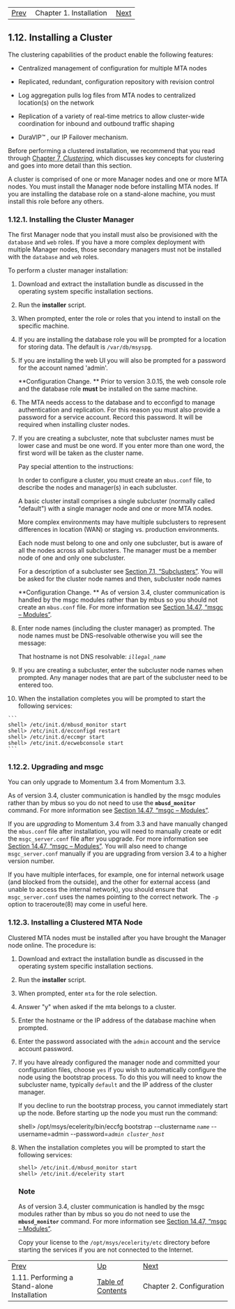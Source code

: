 |     |     |     |
| --- | --- | --- |
| [Prev](install.standalone)  | Chapter 1. Installation |  [Next](conf.php) |

## 1.12. Installing a Cluster

The clustering capabilities of the product enable the following features:

*   Centralized management of configuration for multiple MTA nodes

*   Replicated, redundant, configuration repository with revision control

*   Log aggregation pulls log files from MTA nodes to centralized location(s) on the network

*   Replication of a variety of real-time metrics to allow cluster-wide coordination for inbound and outbound traffic shaping

*   DuraVIP™ , our IP Failover mechanism.

Before performing a clustered installation, we recommend that you read through [Chapter 7, *Clustering*](cluster "Chapter 7. Clustering"), which discusses key concepts for clustering and goes into more detail than this section.

A cluster is comprised of one or more Manager nodes and one or more MTA nodes. You must install the Manager node before installing MTA nodes. If you are installing the database role on a stand-alone machine, you must install this role before any others.

### 1.12.1. Installing the Cluster Manager

The first Manager node that you install must also be provisioned with the `database` and `web` roles. If you have a more complex deployment with multiple Manager nodes, those secondary managers must not be installed with the `database` and `web` roles.

To perform a cluster manager installation:

1.  Download and extract the installation bundle as discussed in the operating system specific installation sections.

2.  Run the **installer** script.

3.  When prompted, enter the role or roles that you intend to install on the specific machine.

4.  If you are installing the database role you will be prompted for a location for storing data. The default is `/var/db/msyspg`.

5.  If you are installing the web UI you will also be prompted for a password for the account named 'admin'.

    **Configuration Change. ** Prior to version 3.0.15, the web console role and the database role **must** be installed on the same machine.

6.  The MTA needs access to the database and to ecconfigd to manage authentication and replication. For this reason you must also provide a password for a service account. Record this password. It will be required when installing cluster nodes.

7.  If you are creating a subcluster, note that subcluster names must be lower case and must be one word. If you enter more than one word, the first word will be taken as the cluster name.

    Pay special attention to the instructions:

    In order to configure a cluster, you must create an `mbus.conf` file,
    to describe the nodes and manager(s) in each subcluster.

    A basic cluster install comprises a single subcluster (normally called
    "default") with a single manager node and one or more MTA nodes.

    More complex environments may have multiple subclusters to represent
    differences in location (WAN) or staging vs. production environments.

    Each node must belong to one and only one subcluster, but is aware of
    all the nodes across all subclusters.  The manager must be a member node
    of one and only one subcluster.

    For a description of a subcluster see [Section 7.1, “Subclusters”](subclusters "7.1. Subclusters"). You will be asked for the cluster node names and then, subcluster node names

    **Configuration Change. ** As of version 3.4, cluster communication is handled by the msgc modules rather than by mbus so you should not create an `mbus.conf` file. For more information see [Section 14.47, “msgc – Modules”](modules.msgc "14.47. msgc – Modules").

8.  Enter node names (including the cluster manager) as prompted. The node names must be DNS-resolvable otherwise you will see the message:

    That hostname is not DNS resolvable: *`illegal_name`*
9.  If you are creating a subcluster, enter the subcluster node names when prompted. Any manager nodes that are part of the subcluster need to be entered too.

10.  When the installation completes you will be prompted to start the following services:

    ```
    shell> /etc/init.d/mbusd_monitor start
    shell> /etc/init.d/ecconfigd restart
    shell> /etc/init.d/eccmgr start
    shell> /etc/init.d/ecwebconsole start
    ```

### 1.12.2. Upgrading and msgc

You can only upgrade to Momentum 3.4 from Momentum 3.3.

As of version 3.4, cluster communication is handled by the msgc modules rather than by mbus so you do not need to use the **`mbusd_monitor`** command. For more information see [Section 14.47, “msgc – Modules”](modules.msgc "14.47. msgc – Modules").

If you are *upgrading* to Momentum 3.4 from 3.3 and have manually changed the `mbus.conf` file after installation, you will need to manually create or edit the `msgc_server.conf` file after you upgrade. For more information see [Section 14.47, “msgc – Modules”](modules.msgc "14.47. msgc – Modules"). You will also need to change `msgc_server.conf` manually if you are upgrading from version 3.4 to a higher version number.

If you have multiple interfaces, for example, one for internal network usage (and blocked from the outside), and the other for external access (and unable to access the internal network), you should ensure that `msgc_server.conf` uses the names pointing to the correct network. The `-p` option to traceroute(8) may come in useful here.

### 1.12.3. Installing a Clustered MTA Node

Clustered MTA nodes must be installed after you have brought the Manager node online. The procedure is:

1.  Download and extract the installation bundle as discussed in the operating system specific installation sections.

2.  Run the **installer** script.

3.  When prompted, enter `mta` for the role selection.

4.  Answer "y" when asked if the mta belongs to a cluster.

5.  Enter the hostname or the IP address of the database machine when prompted.

6.  Enter the password associated with the `admin` account and the service account password.

7.  If you have already configured the manager node and committed your configuration files, choose `yes` if you wish to automatically configure the node using the bootstrap process. To do this you will need to know the subcluster name, typically `default` and the IP address of the cluster manager.

    If you decline to run the bootstrap process, you cannot immediately start up the node. Before starting up the node you must run the command:

    shell> /opt/msys/ecelerity/bin/eccfg bootstrap --clustername *`name`* --username=admin --password=*`admin cluster_host`*
8.  When the installation completes you will be prompted to start the following services:

    ```
    shell> /etc/init.d/mbusd_monitor start
    shell> /etc/init.d/ecelerity start
    ```

    ### Note

    As of version 3.4, cluster communication is handled by the msgc modules rather than by mbus so you do not need to use the **`mbusd_monitor`** command. For more information see [Section 14.47, “msgc – Modules”](modules.msgc "14.47. msgc – Modules").

    Copy your license to the `/opt/msys/ecelerity/etc` directory before starting the services if you are not connected to the Internet.

|     |     |     |
| --- | --- | --- |
| [Prev](install.standalone)  | [Up](install.php) |  [Next](conf.php) |
| 1.11. Performing a Stand-alone Installation  | [Table of Contents](index) |  Chapter 2. Configuration |

